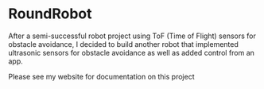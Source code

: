 # RoundRobot
After a semi-successful robot project using ToF (Time of Flight) sensors for obstacle avoidance, I decided to build another robot that implemented ultrasonic sensors for obstacle avoidance as well as added control from an app.

Please see my website for documentation on this project
